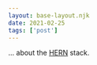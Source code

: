 ```yaml
---
layout: base-layout.njk
date: 2021-02-25
tags: ['post']
---
```


... about the [HERN](https://dzone.com/articles/hern-stack-comin-in-hot) stack.
